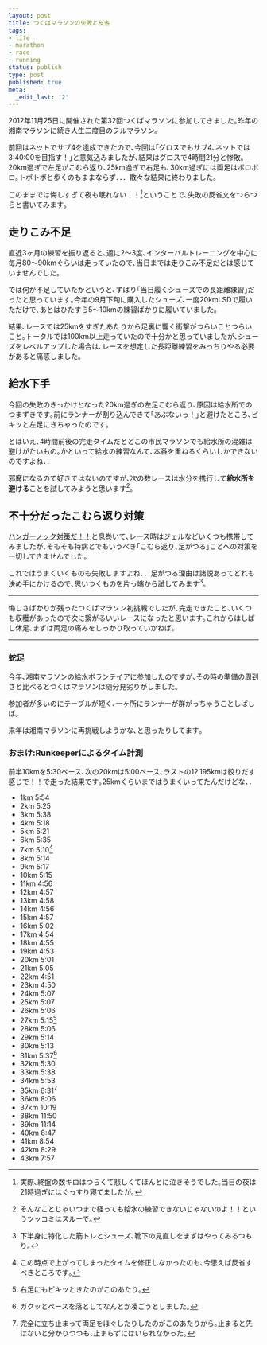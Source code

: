 ```yaml
---
layout: post
title: つくばマラソンの失敗と反省
tags:
- life
- marathon
- race
- running
status: publish
type: post
published: true
meta:
  _edit_last: '2'
---
```

2012年11月25日に開催された第32回つくばマラソンに参加してきました｡昨年の湘南マラソンに続き人生二度目のフルマラソン｡

前回はネットでサブ4を達成できたので､今回は｢グロスでもサブ4､ネットでは3:40:00を目指す！｣と意気込みましたが､結果はグロスで4時間21分と惨敗｡20km過ぎで左足がこむら返り､25km過ぎで右足も､30km過ぎには両足はボロボロ｡トボトボと歩くのもままならず．．．散々な結果に終わりました｡

このままでは悔しすぎて夜も眠れない！！[^01]ということで､失敗の反省文をつらつらと書いてみます｡

## 走りこみ不足

直近3ヶ月の練習を振り返ると､週に2～3度､インターバルトレーニングを中心に毎月80～90kmぐらいは走っていたので､当日までは走りこみ不足だとは感じていませんでした｡

では何が不足していたかというと､ずばり｢当日履くシューズでの長距離練習｣だったと思っています｡今年の9月下旬に購入したシューズ､一度20kmLSDで履いただけで､あとはひたすら5～10kmの練習ばかりに履いていました｡

結果､レースでは25kmをすぎたあたりから足裏に響く衝撃がつらいことつらいこと｡トータルでは100km以上走っていたので十分かと思っていましたが､シューズをレベルアップした場合は､レースを想定した長距離練習をみっちりやる必要があると痛感しました｡

## 給水下手

今回の失敗のきっかけとなった20km過ぎの左足こむら返り､原因は給水所でのつまずきです｡前にランナーが割り込んできて｢あぶないっ！｣と避けたところ､ピキッと左足にきちゃったのです｡

とはいえ､4時間前後の完走タイムだとどこの市民マラソンでも給水所の混雑は避けがたいもの｡かといって給水の練習なんて､本番を重ねるくらいしかできないのですよね．．

邪魔になるので好きではないのですが､次の数レースは水分を携行して**給水所を避ける**ことを試してみようと思います[^02]｡

## 不十分だったこむら返り対策

[ハンガーノック対策だ！！][02]と息巻いて､レース時はジェルなどいくつも携帯してみましたが､そもそも持病とでもいうべき｢こむら返り､足がつる｣ことへの対策を一切してきませんでした｡

これではうまくいくものも失敗しますよね．．足がつる理由は諸説あってどれも決め手にかけるので､思いつくものを片っ端から試してみます[^03]｡

---------------------------------------------------------------------------

悔しさばかりが残ったつくばマラソン初挑戦でしたが､完走できたこと､いくつも収穫があったので次に繋がるいいレースになったと思います｡これからはしばし休足､まずは両足の痛みをしっかり取っていかねば｡

---------------------------------------------------------------------------

### 蛇足

今年､湘南マラソンの給水ボランテイアに参加したのですが､その時の準備の周到さと比べるとつくばマラソンは随分見劣りがしました｡

参加者が多いのにテーブルが短く､一ヶ所にランナーが群がっちゃうことしばしば｡

来年は湘南マラソンに再挑戦しようかな､と思ったりしてます｡

### おまけ:Runkeeperによるタイム計測

前半10kmを5:30ペース､次の20kmは5:00ペース､ラストの12.195kmは絞りだす感じで！！で走った結果です｡25kmくらいまではうまくいってたんだけどな．．

- 1km 5:54
- 2km 5:25
- 3km 5:38
- 4km 5:18
- 5km 5:21
- 6km 5:35
- 7km 5:10[^04]
- 8km 5:14
- 9km 5:17
- 10km 5:15
- 11km 4:56
- 12km 4:57
- 13km 4:58
- 14km 4:56
- 15km 4:57
- 16km 5:02
- 17km 4:54
- 18km 4:55
- 19km 4:53
- 20km 5:01
- 21km 5:05
- 22km 4:51
- 23km 4:50
- 24km 5:07
- 25km 5:07
- 26km 5:06
- 27km 5:15[^05]
- 28km 5:06
- 29km 5:14
- 30km 5:13
- 31km 5:37[^06]
- 32km 5:30
- 33km 5:38
- 34km 5:53
- 35km 6:31[^07]
- 36km 8:06
- 37km 10:19
- 38km 11:50
- 39km 11:14
- 40km 8:47
- 41km 8:54
- 42km 8:29
- 43km 7:57

[02]:http://blog.harupong.com/2012/07/running-and-sugar/

[^01]:実際､終盤の数キロはつらくて悲しくてほんとに泣きそうでした｡当日の夜は21時過ぎにはぐっすり寝てましたが｡

[^02]:そんなことじゃいつまで経っても給水の練習できないじゃないのよ！！というツッコミはスルーで｡

[^03]:下半身に特化した筋トレとシューズ､靴下の見直しをまずはやってみるつもり｡

[^04]:この時点で上がってしまったタイムを修正しなかったのも､今思えば反省すべきところです｡

[^05]:右足にもピキッときたのがこのあたり｡

[^06]:ガクッとペースを落としてなんとか凌ごうとしました｡

[^07]:完全に立ち止まって両足をほぐしたりしたのがこのあたりから｡止まると先はないと分かりつつも､止まらずにはいられなかった｡
